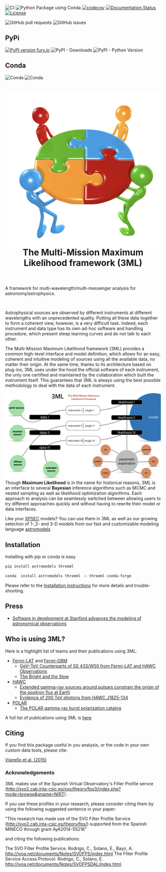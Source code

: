 ![CI](https://github.com/threeML/threeML/workflows/CI/badge.svg?branch=master&event=push)
![Python Package using Conda](https://github.com/threeML/threeML/workflows/Python%20Package%20using%20Conda/badge.svg)
[![codecov](https://codecov.io/gh/threeML/threeML/branch/master/graph/badge.svg)](https://codecov.io/gh/threeML/threeML)
[![Documentation Status](https://readthedocs.org/projects/threeml/badge/?version=latest)](http://threeml.readthedocs.io/en/latest/?badge=latest)
[![License](https://img.shields.io/badge/License-BSD%203--Clause-blue.svg)](https://opensource.org/licenses/BSD-3-Clause)

![GitHub pull requests](https://img.shields.io/github/issues-pr/threeML/threeML)
![GitHub issues](https://img.shields.io/github/issues/threeML/threeML)

## PyPi

[![PyPI version fury.io](https://badge.fury.io/py/threeML.svg)](https://pypi.python.org/pypi/threeML/)
![PyPI - Downloads](https://img.shields.io/pypi/dw/threeml)
![PyPI - Python Version](https://img.shields.io/pypi/pyversions/threeml)
## Conda

![Conda](https://img.shields.io/conda/pn/threeml/threeml)
![Conda](https://img.shields.io/conda/dn/threeml/threeml)

<div  >
<img src="https://raw.githubusercontent.com/threeML/threeML/master/logo/logo_sq.png" alt="drawing" width="500" align="right"/>
<header >
  <h1>
   <p > The Multi-Mission Maximum Likelihood framework (3ML)</p>
  </h1>
</header>

A framework for multi-wavelength/multi-messenger analysis for astronomy/astrophysics.

<br/>
</div>


Astrophysical sources are observed by different instruments at different wavelengths with an unprecedented quality. Putting all these data together to form a coherent view, however, is a very difficult task. Indeed, each instrument and data type has its own ad-hoc software and handling procedure, which present steep learning curves and do not talk to each other.

The Multi-Mission Maximum Likelihood framework (3ML) provides a common high-level interface and model definition, which allows for an easy, coherent and intuitive modeling of sources using all the available data, no matter their origin. At the same time, thanks to its architecture based on plug-ins, 3ML uses under the hood the official software of each instrument, the only one certified and maintained by the collaboration which built the instrument itself. This guarantees that 3ML is always using the best possible methodology to deal with the data of each instrument.

<img src="https://raw.githubusercontent.com/threeML/threeML/master/docs/media/3ml_flowchart.png" alt="drawing" width="800" align="right"/>


Though **Maximum Likelihood** is in the name for historical reasons, 3ML is an interface to several **Bayesian** inference algorithms such as MCMC and nested sampling as well as likelihood optimization algorithms. Each approach to analysis can be seamlessly switched between allowing users to try different approaches quickly and without having to rewrite their model or data interfaces. 

Like your [XPSEC](https://heasarc.gsfc.nasa.gov/xanadu/xspec/) models? You can use them in 3ML as well as our growing selection of 1-,2- and 3-D models from our fast and customizable modeling language [astromodels](http://astromodels.readthedocs.org/en/latest/)


## Installation

Installing with pip or conda is easy

```bash
pip install astromodels threeml
```

```bash
conda  install astromodels threeml -c threeml conda-forge 
```
Please refer to the [Installation instructions](https://threeml.readthedocs.io/en/latest/installation.html) for more details and trouble-shooting.

## Press
* [Software in development at Stanford advances the modeling of astronomical observations](https://news.stanford.edu/2017/12/07/software-advances-modeling-astronomical-observations/)

## Who is using 3ML?
Here is a highlight list of teams and their publications using 3ML.

* [Fermi-LAT](https://fermi.gsfc.nasa.gov) and [Fermi-GBM](https://grb.mpe.mpg.de)
  * [GeV–TeV Counterparts of SS 433/W50 from Fermi-LAT and HAWC Observations](https://iopscience.iop.org/article/10.3847/2041-8213/ab62b8)
  * [The Bright and the Slow](https://iopscience.iop.org/article/10.3847/1538-4357/aad6ea)
* [HAWC](https://www.hawc-observatory.org)
  * [Extended gamma-ray sources around pulsars constrain the origin of the positron flux at Earth](https://science.sciencemag.org/content/358/6365/911)
  * [Evidence of 200 TeV photons from HAWC J1825-134](https://arxiv.org/abs/2012.15275)
* [POLAR](https://www.astro.unige.ch/polar-2/?fbclid=IwAR0IxMxHtiXZyqc0A_kT1xKe9ASAk_VmfJpCEBr0HOhDG5eOHY7AE5TWHv8)
  * [The POLAR gamma-ray burst polarization catalog](https://ui.adsabs.harvard.edu/link_gateway/2020A&A...644A.124K/doi:10.1051/0004-6361/202037915)

A full list of publications using 3ML is [here](https://ui.adsabs.harvard.edu/abs/2015arXiv150708343V/citations)

## Citing 
If you find this package useful in you analysis, or the code in your own custom data tools, please cite:

[Vianello et al. (2015)](https://arxiv.org/abs/1507.08343)



### Acknowledgements 
3ML makes use of the Spanish Virtual Observatory's Filter Profile servce (http://svo2.cab.inta-csic.es/svo/theory/fps3/index.php?mode=browse&gname=NIRT).

If you use these profiles in your research, please consider citing them by using the following suggested sentence in your paper:

"This research has made use of the SVO Filter Profile Service (http://svo2.cab.inta-csic.es/theory/fps/) supported from the Spanish MINECO through grant AyA2014-55216"

and citing the following publications:

The SVO Filter Profile Service. Rodrigo, C., Solano, E., Bayo, A. http://ivoa.net/documents/Notes/SVOFPS/index.html
The Filter Profile Service Access Protocol. Rodrigo, C., Solano, E. http://ivoa.net/documents/Notes/SVOFPSDAL/index.html



